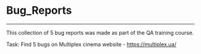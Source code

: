 # Bug_Reports
---

This collection of 5 bug reports was made as part of the QA training course.

Task: Find 5 bugs on Multiplex cinema website - https://multiplex.ua/ 
